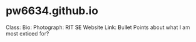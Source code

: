 # pw6634.github.io
Class: 
Bio: 
Photograph:
RIT SE Website Link: 
Bullet Points about what I am most exticed for?
